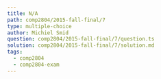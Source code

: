 ```yaml
---
title: N/A
path: comp2804/2015-fall-final/7
type: multiple-choice
author: Michiel Smid
question: comp2804/2015-fall-final/7/question.ts
solution: comp2804/2015-fall-final/7/solution.md
tags:
  - comp2804
  - comp2804-exam
---
```

